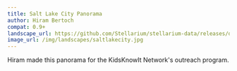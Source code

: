 ```yaml
---
title: Salt Lake City Panorama
author: Hiram Bertoch
compat: 0.9+
landscape_url: https://github.com/Stellarium/stellarium-data/releases/download/landscapes/salt_lake_city.zip
image_url: /img/landscapes/saltlakecity.jpg
---
```

Hiram made this panorama for the KidsKnowIt Network's outreach program.